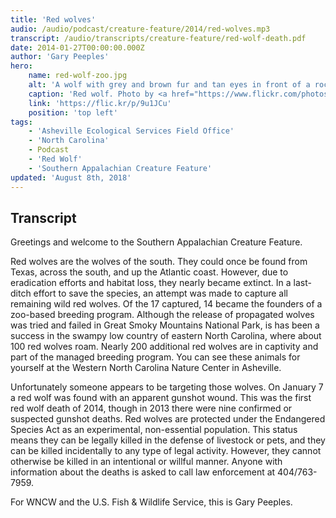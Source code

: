 ```yaml
---
title: 'Red wolves'
audio: /audio/podcast/creature-feature/2014/red-wolves.mp3
transcript: /audio/transcripts/creature-feature/red-wolf-death.pdf
date: 2014-01-27T00:00:00.000Z
author: 'Gary Peeples'
hero:
    name: red-wolf-zoo.jpg
    alt: 'A wolf with grey and brown fur and tan eyes in front of a rock wall.'
    caption: 'Red wolf. Photo by <a href="https://www.flickr.com/photos/ucumari/">Valerie</a>, <a href="https://creativecommons.org/licenses/by-nc-nd/2.0/">CC BY-NC-ND 2.0</a>.'
    link: 'https://flic.kr/p/9u1JCu'
    position: 'top left'
tags:
    - 'Asheville Ecological Services Field Office'
    - 'North Carolina'
    - Podcast
    - 'Red Wolf'
    - 'Southern Appalachian Creature Feature'
updated: 'August 8th, 2018'
---
```


## Transcript

Greetings and welcome to the Southern Appalachian Creature Feature.

Red wolves are the wolves of the south. They could once be found from Texas, across the south, and up the Atlantic coast. However, due to eradication efforts and habitat loss, they nearly became extinct. In a last-ditch effort to save the species, an attempt was made to capture all remaining wild red wolves. Of the 17 captured, 14 became the founders of a zoo-based breeding program. Although the release of propagated wolves was tried and failed in Great Smoky Mountains National Park, is has been a success in the swampy low country of eastern North Carolina, where about 100 red wolves roam. Nearly 200 additional red wolves are in captivity and part of the managed breeding program.  You can see these animals for yourself at the Western North Carolina Nature Center in Asheville.

Unfortunately someone appears to be targeting those wolves. On January 7 a red wolf was found with an apparent gunshot wound. This was the first red wolf death of 2014, though in 2013 there were nine confirmed or suspected gunshot deaths. Red wolves are protected under the Endangered Species Act as an experimental, non-essential population. This status means they can be legally killed in the defense of livestock or pets, and they can be killed incidentally to any type of legal activity. However, they cannot otherwise be killed in an intentional or willful manner. Anyone with information about the deaths is asked to call law enforcement at 404/763-7959.

For WNCW and the U.S. Fish & Wildlife Service, this is Gary Peeples.